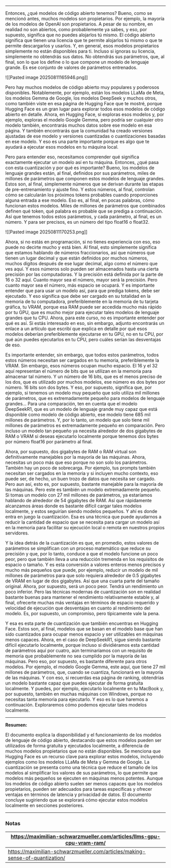 
---

Entonces, ¿qué modelos de código abierto tenemos? Bueno, como se mencionó antes, muchos modelos son propietarios. Por ejemplo, la mayoría de los modelos de OpenAI son propietarios. A pesar de su nombre, en realidad no son abiertos, como probablemente ya sabes, y eso, por supuesto, significa que no puedes alojarlos tú mismo. El código abierto significa que tienen una licencia que te permite alojarlos tú mismo o que te permite descargarlos y usarlos. Y, en general, esos modelos propietarios simplemente no están disponibles para ti. Incluso si ignoras su licencia, simplemente no obtendrás sus datos. No obtendrás sus parámetros, que, al final, son lo que los define o lo que compone un modelo de lenguaje grande. Es ese conjunto de valores de parámetros entrenados.

![[Pasted image 20250811165946.png]]

Pero hay muchos modelos de código abierto muy populares y poderosos disponibles. Notablemente, por ejemplo, están los modelos LLaMa de Meta, los modelos Gemma de Google, los modelos DeepSeek y muchos otros, como también viste en esa página de Hugging Face que te mostré, porque Hugging Face es un gran lugar para explorar todos esos modelos de código abierto en detalle. Ahora, en Hugging Face, si exploras esos modelos y, por ejemplo, exploras el modelo Google Gemma, pero podría ser cualquier otro modelo también, encontrarás muchos datos sobre ese modelo en esa página. Y también encontrarás que la comunidad ha creado versiones ajustadas de ese modelo y versiones cuantizadas o cuantizaciones basadas en ese modelo. Y eso es una parte importante porque es algo que te ayudará a ejecutar esos modelos en tu máquina local.

Pero para entender eso, necesitamos comprender qué significa exactamente ejecutar un modelo así en tu máquina. Entonces, ¿qué pasa con esta cuantización y por qué es importante? Bueno, los modelos de lenguaje grandes están, al final, definidos por sus parámetros, miles de millones de parámetros que componen estos modelos de lenguaje grandes. Estos son, al final, simplemente números que se derivan durante las etapas de pre-entrenamiento y ajuste fino. Y estos números, al final, controlan cómo se calcularán los próximos tokens probables cuando proporciones alguna entrada a ese modelo. Eso es, al final, en pocas palabras, cómo funcionan estos modelos. Miles de millones de parámetros que combinados definen qué token, qué palabra es probable que se prediga a continuación. Así que tenemos todos estos parámetros, y cada parámetro, al final, es un número. Y para ser precisos, es un número del tipo float16 o float32.

![[Pasted image 20250811170253.png]]

Ahora, si no estás en programación, si no tienes experiencia con eso, eso puede no decirte mucho y está bien. Al final, esto simplemente significa que estamos hablando de números fraccionarios, así que números que tienen un lugar decimal y que están definidos por muchos números, muchos dígitos después de ese lugar decimal, algo como el número que ves aquí. Y esos números solo pueden ser almacenados hasta una cierta precisión por las computadoras. Y la precisión está definida por la parte de 16 o 32 aquí. Cuanto mayor sea el número, mayor será la precisión. Pero cuanto mayor sea el número, más espacio se ocupará. Y es importante entender que para usar un modelo así, para que prediga tokens, debe ser ejecutado. Y eso significa que debe ser cargado en su totalidad en la memoria de tu computadora, preferiblemente en la memoria de tu tarjeta gráfica, tu VRAM, porque esa RAM puede ser accedida mucho más rápido por tu GPU, que es mucho mejor para ejecutar tales modelos de lenguaje grandes que tu CPU. Ahora, para este curso, no es importante entender por qué es así. Si estás interesado en eso, sin embargo, adjunto encontrarás un enlace a un artículo que escribí que explica en detalle por qué esos modelos deberían preferiblemente ejecutarse en tu GPU, no en tu CPU, por qué aún puedes ejecutarlos en tu CPU, pero cuáles serían las desventajas de eso.

Es importante entender, sin embargo, que todos estos parámetros, todos estos números necesitan ser cargados en tu memoria, preferiblemente la VRAM. Sin embargo, esos números ocupan mucho espacio. El 16 y el 32 aquí representan el número de bits que se utilizan en la memoria para almacenar tal número. Y un número de 16 bits, que es el menos preciso de los dos, que es utilizado por muchos modelos, ese número es dos bytes por número. 16 bits son dos bytes. Y eso, por supuesto, significa que, por ejemplo, si tenemos un modelo muy pequeño que solo utiliza mil millones de parámetros, que es extremadamente pequeño para modelos de lenguaje grandes... Para una comparación, ten en cuenta que el modelo DeepSeekR1, que es un modelo de lenguaje grande muy capaz que está disponible como modelo de código abierto, ese modelo tiene 685 mil millones de parámetros. Y, por lo tanto, un modelo que solo tiene mil millones de parámetros es extremadamente pequeño en comparación. Pero incluso un modelo tan pequeño ya necesita alrededor de dos gigabytes de RAM o VRAM si deseas ejecutarlo localmente porque tenemos dos bytes por número float16 por parámetro al final.

Ahora, por supuesto, dos gigabytes de RAM o RAM virtual son definitivamente manejables por la mayoría de las máquinas. Ahora, necesitas un poco más que eso porque no son solo los parámetros. También hay un poco de sobrecarga. Por ejemplo, tus prompts también necesitan ser cargados en la memoria y si incluyen mucho contexto, eso puede ser, de hecho, un buen trozo de datos que necesita ser cargado. Pero aun así, esto es, por supuesto, bastante manejable para la mayoría de las máquinas. Pero este es también un modelo extremadamente pequeño. Si tomas un modelo con 27 mil millones de parámetros, ya estaríamos hablando de alrededor de 54 gigabytes de RAM. Así que rápidamente alcanzamos áreas donde es bastante difícil cargar tales modelos localmente, y estos seguirían siendo modelos pequeños. Y ahí es donde entra en juego la cuantización. Esa es una técnica que puede ayudarnos a reducir la cantidad de espacio que se necesita para cargar un modelo así en la memoria para facilitar su ejecución local o remota en nuestros propios servidores.

Y la idea detrás de la cuantización es que, en promedio, estos valores de parámetros se simplifican con un proceso matemático que reduce su precisión y que, por lo tanto, conduce a que el modelo funcione un poco peor, pero que también lleva a una reducción tremenda en los requisitos de espacio o tamaño. Y es esta conversión a valores enteros menos precisos y mucho más pequeños que puede, por ejemplo, reducir un modelo de mil millones de parámetros para que solo requiera alrededor de 0.5 gigabytes de VRAM en lugar de dos gigabytes. Así que una cuarta parte del tamaño original. Ahora, por supuesto, será un poco peor. Tendrá un rendimiento un poco inferior. Pero las técnicas modernas de cuantización son en realidad bastante buenas para mantener el rendimiento relativamente estable y, al final, ofrecerte muchas más ventajas en términos de espacio requerido y velocidad de ejecución que desventajas en cuanto al rendimiento del modelo. Es, por supuesto, un compromiso, pero típicamente vale la pena.

Y esa es esta parte de cuantización que también encuentras en Hugging Face. Estos son, al final, modelos que se basan en el modelo base que han sido cuantizados para ocupar menos espacio y ser utilizables en máquinas menos capaces. Ahora, en el caso de DeepSeekR1, sigue siendo bastante difícil ejecutarlo localmente, porque incluso si dividiéramos esta cantidad de parámetros aquí por cuatro, aún terminaríamos con un requisito de memoria que probablemente no sea cumplido por la mayoría de las máquinas. Pero eso, por supuesto, es bastante diferente para otros modelos. Por ejemplo, el modelo Google Gemma, este aquí, que tiene 27 mil millones de parámetros, que, cuando se cuantiza, funcionará en la mayoría de las máquinas. Y con eso, si recuerdas esa página de ranking, obtendrías un modelo bastante capaz que puedes ejecutar de forma gratuita localmente. Y puedes, por ejemplo, ejecutarlo localmente en tu MacBook y, por supuesto, también en muchas máquinas con Windows, porque no necesitas tanta memoria para ejecutarlo. Y eso es lo que haremos a continuación. Exploraremos cómo podemos ejecutar tales modelos localmente.

---

**Resumen:**

El documento explica la disponibilidad y el funcionamiento de los modelos de lenguaje de código abierto, destacando que estos modelos pueden ser utilizados de forma gratuita y ejecutados localmente, a diferencia de muchos modelos propietarios que no están disponibles. Se menciona que Hugging Face es un recurso clave para explorar estos modelos, incluyendo ejemplos como los modelos LLaMa de Meta y Gemma de Google. La cuantización se presenta como una técnica que reduce el tamaño de los modelos al simplificar los valores de sus parámetros, lo que permite que modelos más pequeños se ejecuten en máquinas menos potentes. Aunque los modelos de código abierto suelen ser menos capaces que los modelos propietarios, pueden ser adecuados para tareas específicas y ofrecer ventajas en términos de latencia y privacidad de datos. El documento concluye sugiriendo que se explorará cómo ejecutar estos modelos localmente en secciones posteriores.

---
### Notas

| https://maximilian-schwarzmueller.com/articles/llms-gpu-cpu-vram-ram/        |
| ---------------------------------------------------------------------------- |
| https://maximilian-schwarzmueller.com/articles/making-sense-of-quantization/ |

